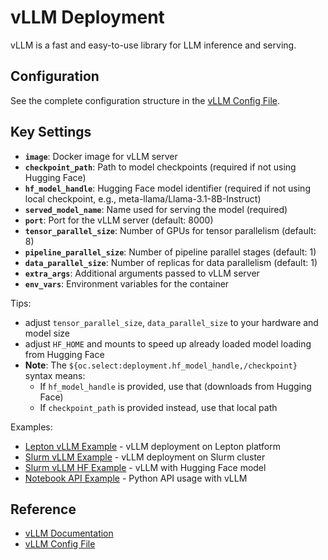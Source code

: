 # vLLM Deployment

vLLM is a fast and easy-to-use library for LLM inference and serving.

## Configuration

See the complete configuration structure in the [vLLM Config File](../../../../packages/nemo-evaluator-launcher/src/nemo_evaluator_launcher/configs/deployment/vllm.yaml).

## Key Settings

- **`image`**: Docker image for vLLM server
- **`checkpoint_path`**: Path to model checkpoints (required if not using Hugging Face)
- **`hf_model_handle`**: Hugging Face model identifier (required if not using local checkpoint, e.g., meta-llama/Llama-3.1-8B-Instruct)
- **`served_model_name`**: Name used for serving the model (required)
- **`port`**: Port for the vLLM server (default: 8000)
- **`tensor_parallel_size`**: Number of GPUs for tensor parallelism (default: 8)
- **`pipeline_parallel_size`**: Number of pipeline parallel stages (default: 1)
- **`data_parallel_size`**: Number of replicas for data parallelism (default: 1)
- **`extra_args`**: Additional arguments passed to vLLM server
- **`env_vars`**: Environment variables for the container

Tips:
- adjust `tensor_parallel_size`, `data_parallel_size` to your hardware and model size
- adjust `HF_HOME` and mounts to speed up already loaded model loading from Hugging Face
- **Note**: The `${oc.select:deployment.hf_model_handle,/checkpoint}` syntax means:
  - If `hf_model_handle` is provided, use that (downloads from Hugging Face)
  - If `checkpoint_path` is provided instead, use that local path

Examples:
- [Lepton vLLM Example](../../../../packages/nemo-evaluator-launcher/examples/lepton_vllm_llama_3_1_8b_instruct.yaml) - vLLM deployment on Lepton platform
- [Slurm vLLM Example](../../../../packages/nemo-evaluator-launcher/examples/slurm_llama_3_1_8b_instruct.yaml) - vLLM deployment on Slurm cluster
- [Slurm vLLM HF Example](../../../../packages/nemo-evaluator-launcher/examples/slurm_llama_3_1_8b_instruct_hf.yaml) - vLLM with Hugging Face model
- [Notebook API Example](../../../../packages/nemo-evaluator-launcher/examples/notebooks/nemo-evaluator-launcher-api.ipynb) - Python API usage with vLLM


## Reference

- [vLLM Documentation](https://docs.vllm.ai/en/latest/)
- [vLLM Config File](../../../../packages/nemo-evaluator-launcher/src/nemo_evaluator_launcher/configs/deployment/vllm.yaml)
